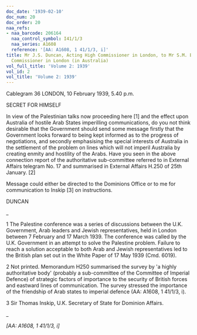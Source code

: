```yaml
---
doc_date: '1939-02-10'
doc_num: 20
doc_order: 20
naa_refs:
- naa_barcode: 206164
  naa_control_symbol: I41/1/3
  naa_series: A1608
  reference: '[AA: A1608, 1 41/1/3, i]'
title: Mr J.S. Duncan, Acting High Commissioner in London, to Mr S.M. Bruce, High
  Commissioner in London (in Australia)
vol_full_title: 'Volume 2: 1939'
vol_id: 2
vol_title: 'Volume 2: 1939'
---
```


Cablegram 36 LONDON, 10 February 1939, 5.40 p.m.

SECRET FOR HIMSELF

In view of the Palestinian talks now proceeding here [1] and the effect upon Australia of hostile Arab States imperilling communications, do you not think desirable that the Government should send some message firstly that the Government looks forward to being kept informed as to the progress of negotiations, and secondly emphasising the special interests of Australia in the settlement of the problem on lines which will not imperil Australia by creating enmity and hostility of the Arabs. Have you seen in the above connection report of the authoritative sub-committee referred to in External Affairs telegram No. 17 and summarised in External Affairs H.250 of 25th January. [2]

Message could either be directed to the Dominions Office or to me for communication to Inskip [3] on instructions.

DUNCAN

 _

1 The Palestine conference was a series of discussions between the U.K. Government, Arab leaders and Jewish representatives, held in London between 7 February and 17 March 1939. The conference was called by the U.K. Government in an attempt to solve the Palestine problem. Failure to reach a solution acceptable to both Arab and Jewish representatives led to the British plan set out in the White Paper of 17 May 1939 (Cmd. 6019).

2 Not printed. Memorandum H250 summarised the survey by 'a highly authoritative body' (probably a sub-committee of the Committee of Imperial Defence) of strategic factors of importance to the security of British forces and eastward lines of communication. The survey stressed the importance of the friendship of Arab states to imperial defence (AA: A1608, 1 41/1/3, i).

3 Sir Thomas Inskip, U.K. Secretary of State for Dominion Affairs.

_

 _[AA: A1608, 1 41/1/3, i]_